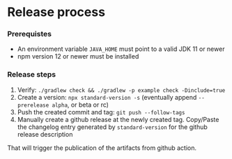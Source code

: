# Release process

### Prerequistes

* An environment variable `JAVA_HOME` must point to a valid JDK 11 or newer
* npm version 12 or newer must be installed

### Release steps

1. Verify: `./gradlew check && ./gradlew -p example check -Dinclude=true`
2. Create a version: `npx standard-version -s` (eventually append `--prerelease alpha`, or beta or rc)
3. Push the created commit and tag: `git push --follow-tags`
4. Manually create a github release at the newly created tag.
   Copy/Paste the changelog entry generated by `standard-version` for the github release description

That will trigger the publication of the artifacts from github action.
